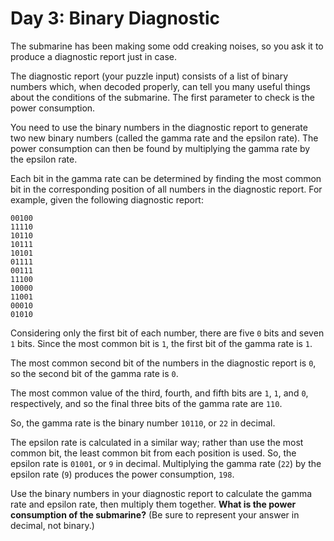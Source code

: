 # Day 3: Binary Diagnostic
The submarine has been making some odd creaking noises, so you ask it to produce a diagnostic report just in case.

The diagnostic report (your puzzle input) consists of a list of binary numbers which, when decoded properly, can tell you many useful things about the conditions of the submarine.
The first parameter to check is the power consumption.

You need to use the binary numbers in the diagnostic report to generate two new binary numbers (called the gamma rate and the epsilon rate).
The power consumption can then be found by multiplying the gamma rate by the epsilon rate.

Each bit in the gamma rate can be determined by finding the most common bit in the corresponding position of all numbers in the diagnostic report.
For example, given the following diagnostic report:
```
00100
11110
10110
10111
10101
01111
00111
11100
10000
11001
00010
01010
```
Considering only the first bit of each number, there are five `0` bits and seven `1` bits.
Since the most common bit is `1`, the first bit of the gamma rate is `1`.

The most common second bit of the numbers in the diagnostic report is `0`, so the second bit of the gamma rate is `0`.

The most common value of the third, fourth, and fifth bits are `1`, `1`, and `0`, respectively, and so the final three bits of the gamma rate are `110`.

So, the gamma rate is the binary number `10110`, or `22` in decimal.

The epsilon rate is calculated in a similar way; rather than use the most common bit, the least common bit from each position is used. So, the epsilon rate is `01001`, or `9` in decimal.
Multiplying the gamma rate (`22`) by the epsilon rate (`9`) produces the power consumption, `198`.

Use the binary numbers in your diagnostic report to calculate the gamma rate and epsilon rate, then multiply them together.
**What is the power consumption of the submarine?**
(Be sure to represent your answer in decimal, not binary.)
